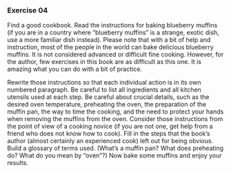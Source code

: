 ### Exercise 04

Find a good cookbook. Read the instructions for baking blueberry muffins (if you are in a country where “blueberry muffins” is a strange, exotic dish, use a more familiar dish instead). 
Please note that with a bit of help and instruction, most of the people in the world can bake delicious blueberry muffins. It is not considered advanced or difficult fine cooking. 
However, for the author, few exercises in this book are as difficult as this one. It is amazing what you can do with a bit of practice.

Rewrite those instructions so that each individual action is in its own numbered paragraph. Be careful to list all ingredients and all kitchen utensils used at each step. 
Be careful about crucial details, such as the desired oven temperature, preheating the oven, the preparation of the muffin pan, the way to time the cooking, and the need to protect your hands when removing the muffins from the oven.
Consider those instructions from the point of view of a cooking novice (if you are not one, get help from a friend who does not know how to cook). Fill in the steps that the book’s author (almost certainly an experienced cook) left out for being obvious.
Build a glossary of terms used. (What’s a muffin pan? What does preheating do? What do you mean by “oven”?)
Now bake some muffins and enjoy your results.
